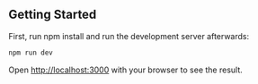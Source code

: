 
## Getting Started

First, run npm install and run the development server afterwards:

```bash
npm run dev
```

Open [http://localhost:3000](http://localhost:3000) with your browser to see the result.
